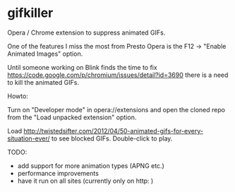 gifkiller
=========

Opera / Chrome extension to suppress animated GIFs.

One of the features I miss the most from Presto Opera
is the F12 -> "Enable Animated Images" option.

Until someone working on Blink finds the time to fix
https://code.google.com/p/chromium/issues/detail?id=3690
there is a need to kill the animated GIFs.

Howto:

Turn on "Developer mode" in opera://extensions and
open the cloned repo from the "Load unpacked extension"
option.

Load http://twistedsifter.com/2012/04/50-animated-gifs-for-every-situation-ever/
to see blocked GIFs. Double-click to play.

TODO:
- add support for more animation types (APNG etc.)
- performance improvements
- have it run on all sites (currently only on http: )
